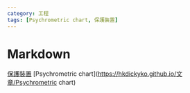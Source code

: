 ```yaml
---
category: 工程 
tags: [Psychrometric chart, 保護裝置]
---
```


# Markdown 
[保護裝置](https://hkdickyko.github.io/文章/保護裝置)
[Psychrometric chart](https://hkdickyko.github.io/文章/Psychrometric chart)
